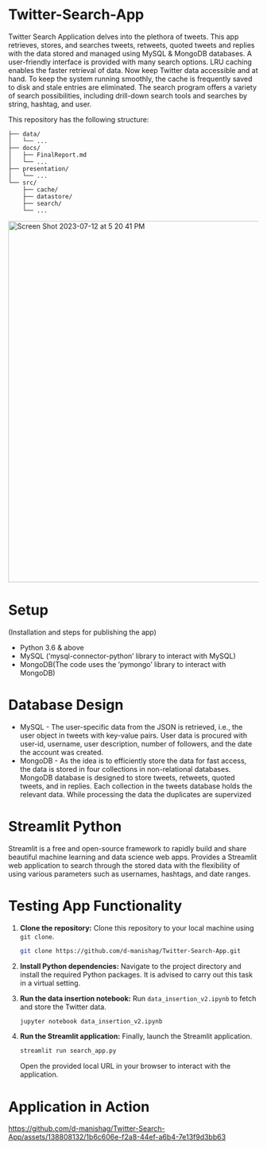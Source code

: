 # Twitter-Search-App
Twitter Search Application delves into the plethora of tweets. This app retrieves, stores, and searches tweets, retweets, quoted tweets and replies with the data stored and managed using MySQL &amp; MongoDB databases. A user-friendly interface is provided with many search options. LRU caching enables the faster retrieval of data. Now keep Twitter data accessible and at hand.
To keep the system running smoothly, the cache is frequently saved to disk and stale entries are eliminated.
The search program offers a variety of search possibilities, including drill-down search tools and searches by string, hashtag, and user.

This repository has the following structure:

```
├── data/
│   └── ...
├── docs/
│   ├── FinalReport.md
│   └── ...
├── presentation/
│   └── ...
└── src/
    ├── cache/
    ├── datastore/
    ├── search/
    └── ...
```

<img width="728" alt="Screen Shot 2023-07-12 at 5 20 41 PM" src="https://github.com/d-manishag/Twitter-Search-App/assets/138808132/7d5ccabd-12ba-488e-8d84-9e73bab1963a">



# Setup 
(Installation and steps for publishing the app)
- Python 3.6 & above
- MySQL (’mysql-connector-python’ library to interact with MySQL)
- MongoDB(The code uses the ’pymongo’ library to interact with
MongoDB)

# Database Design 
- MySQL - The user-specific data from the JSON is retrieved, i.e., the user object in tweets with key-value pairs.
User data is procured with user-id, username, user description, number of followers, and the date the
account was created.
- MongoDB - As the idea is to efficiently store the data for fast access, the data
is stored in four collections in non-relational databases. MongoDB database is designed to store tweets,
retweets, quoted tweets, and in replies. Each collection in the tweets database holds the relevant data.
While processing the data the duplicates are supervized

# Streamlit Python
Streamlit is a free and open-source framework to rapidly build and share beautiful machine learning and data science web apps. 
Provides a Streamlit web application to search through the stored data with the flexibility of using various parameters such as usernames, 
hashtags, and date ranges.

# Testing App Functionality

1. **Clone the repository:** Clone this repository to your local machine using `git clone`.

    ```bash
    git clone https://github.com/d-manishag/Twitter-Search-App.git
    ```

2. **Install Python dependencies:** Navigate to the project directory and install the required Python packages. It is advised to carry out this task in a virtual setting.



3. **Run the data insertion notebook:** Run `data_insertion_v2.ipynb` to fetch and store the Twitter data.

    ```bash
    jupyter notebook data_insertion_v2.ipynb
    ```

4. **Run the Streamlit application:** Finally, launch the Streamlit application.

    ```bash
    streamlit run search_app.py
    ```

   Open the provided local URL in your browser to interact with the application.

  # Application in Action

   https://github.com/d-manishag/Twitter-Search-App/assets/138808132/1b6c606e-f2a8-44ef-a6b4-7e13f9d3bb63

